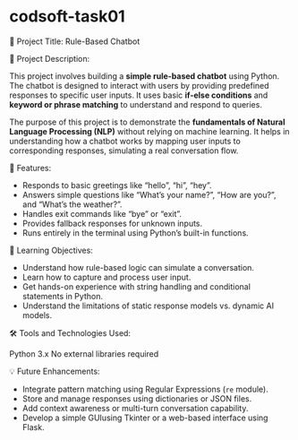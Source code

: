 # codsoft-task01
📌 Project Title: Rule-Based Chatbot

📄 Project Description:

This project involves building a **simple rule-based chatbot** using Python. The chatbot is designed to interact with users by providing predefined responses to specific user inputs. It uses basic **if-else conditions** and **keyword or phrase matching** to understand and respond to queries.

The purpose of this project is to demonstrate the **fundamentals of Natural Language Processing (NLP)** without relying on machine learning. It helps in understanding how a chatbot works by mapping user inputs to corresponding responses, simulating a real conversation flow.

🔧 Features:

* Responds to basic greetings like “hello”, “hi”, “hey”.
* Answers simple questions like “What’s your name?”, “How are you?”, and “What’s the weather?”.
* Handles exit commands like “bye” or “exit”.
* Provides fallback responses for unknown inputs.
* Runs entirely in the terminal using Python’s built-in functions.

🧠 Learning Objectives:

* Understand how rule-based logic can simulate a conversation.
* Learn how to capture and process user input.
* Get hands-on experience with string handling and conditional statements in Python.
* Understand the limitations of static response models vs. dynamic AI models.

🛠️ Tools and Technologies Used:

Python 3.x
No external libraries required

💡 Future Enhancements:

* Integrate pattern matching using Regular Expressions (`re` module).
* Store and manage responses using dictionaries or JSON files.
* Add context awareness or multi-turn conversation capability.
* Develop a simple GUIusing Tkinter or a web-based interface using Flask.
